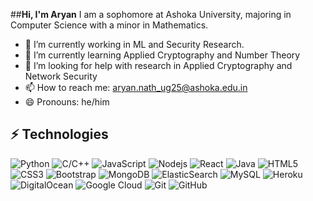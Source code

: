 <!--
**natharyan/natharyan** is a ✨ _special_ ✨ repository because its `README.md` (this file) appears on your GitHub profile.

Here are some ideas to get you started:

- 🔭 I’m currently working on ...
- 🌱 I’m currently learning ...
- 👯 I’m looking to collaborate on ...
- 🤔 I’m looking for help with ...
- 💬 Ask me about ...
- 📫 How to reach me: ...
- 😄 Pronouns: ...
- ⚡ Fun fact: ...
-->
<!-- <picture><img src = "./assets/about_me.gif" width = 50px></picture> -->
##**Hi, I'm Aryan**
I am a sophomore at Ashoka University, majoring in Computer Science with a minor in Mathematics.

- 🔭 I’m currently working in ML and Security Research.
- 🌱 I’m currently learning Applied Cryptography and Number Theory
- 🤔 I’m looking for help with research in Applied Cryptography and Network Security
- 📫 How to reach me: <aryan.nath_ug25@ashoka.edu.in>
- 😄 Pronouns: he/him
<!-- - 👯 Also interested in Applied Cryptography and Number Theory -->
## ⚡ Technologies

![Python](https://img.shields.io/badge/-Python-black?style=flat-square&logo=Python)
![C/C++](https://img.shields.io/badge/-C/C++-00599C?style=flat-square&logo=c)
![JavaScript](https://img.shields.io/badge/-JavaScript-black?style=flat-square&logo=javascript)
![Nodejs](https://img.shields.io/badge/-Nodejs-black?style=flat-square&logo=Node.js)
![React](https://img.shields.io/badge/-React-black?style=flat-square&logo=react)
![Java](https://img.shields.io/badge/-java-E34A86?style=flat-square&logo=java)
![HTML5](https://img.shields.io/badge/-HTML5-E34F26?style=flat-square&logo=html5&logoColor=white)
![CSS3](https://img.shields.io/badge/-CSS3-1572B6?style=flat-square&logo=css3)
![Bootstrap](https://img.shields.io/badge/-Bootstrap-563D7C?style=flat-square&logo=bootstrap)
![MongoDB](https://img.shields.io/badge/-MongoDB-black?style=flat-square&logo=mongodb)
![ElasticSearch](https://img.shields.io/badge/-ElasticSearch-005571?style=flat-square&logo=elasticsearch)
![MySQL](https://img.shields.io/badge/-MySQL-black?style=flat-square&logo=mysql)
![Heroku](https://img.shields.io/badge/-Heroku-430098?style=flat-square&logo=heroku)
![DigitalOcean](https://img.shields.io/badge/-Digital%20Ocean-darkblue?style=flat-square&logo=digitalocean)
![Google Cloud](https://img.shields.io/badge/Google%20Cloud-black?style=flat-square&logo=google-cloud)
![Git](https://img.shields.io/badge/-Git-black?style=flat-square&logo=git)
![GitHub](https://img.shields.io/badge/-GitHub-181717?style=flat-square&logo=github)

<!-- <div align="center">

![Aryan's GitHub stats](https://github-readme-stats.vercel.app/api?username=natharyan&show_icons=true&theme=transparent)

</div> -->
